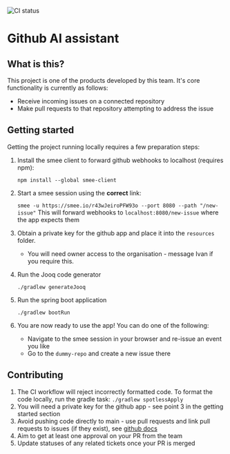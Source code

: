 ![CI status](https://github.com/GPIG-group-B-2024/gitHub-ai-assistant/actions/workflows/ci-main.yml/badge.svg)
# Github AI assistant

## What is this?

This project is one of the products developed by this team.
It's core functionality is currently as follows:
* Receive incoming issues on a connected repository 
* Make pull requests to that repository attempting to address the issue

## Getting started
Getting the project running locally requires a few preparation steps:
1. Install the smee client to forward github webhooks to localhost (requires npm): 

    ```npm install --global smee-client```
2. Start a smee session using the **correct** link:

    ```smee -u https://smee.io/r43wJeiroPFW93o --port 8080 --path "/new-issue"```
    This will forward webhooks to `localhost:8080/new-issue` where the app expects them
3. Obtain a private key for the github app and place it into the `resources` folder.
   * You will need owner access to the organisation - message Ivan if you require this.
4. Run the Jooq code generator

   ```./gradlew generateJooq```
5. Run the spring boot application
    
    ```./gradlew bootRun```
6. You are now ready to use the app! You can do one of the following:
    * Navigate to the smee session in your browser and re-issue an event you like
    * Go to the `dummy-repo` and create a new issue there

## Contributing

1. The CI workflow will reject incorrectly formatted code. To format the code locally, run the gradle task:
```./gradlew spotlessApply```
2. You will need a private key for the github app - see point 3 in the getting started section
3. Avoid pushing code directly to main - use pull requests and link pull requests to issues (if they exist), see [github docs](https://docs.github.com/en/issues/tracking-your-work-with-issues/using-issues/linking-a-pull-request-to-an-issue#linking-a-pull-request-to-an-issue-using-a-keyword)
4. Aim to get at least one approval on your PR from the team
5. Update statuses of any related tickets once your PR is merged